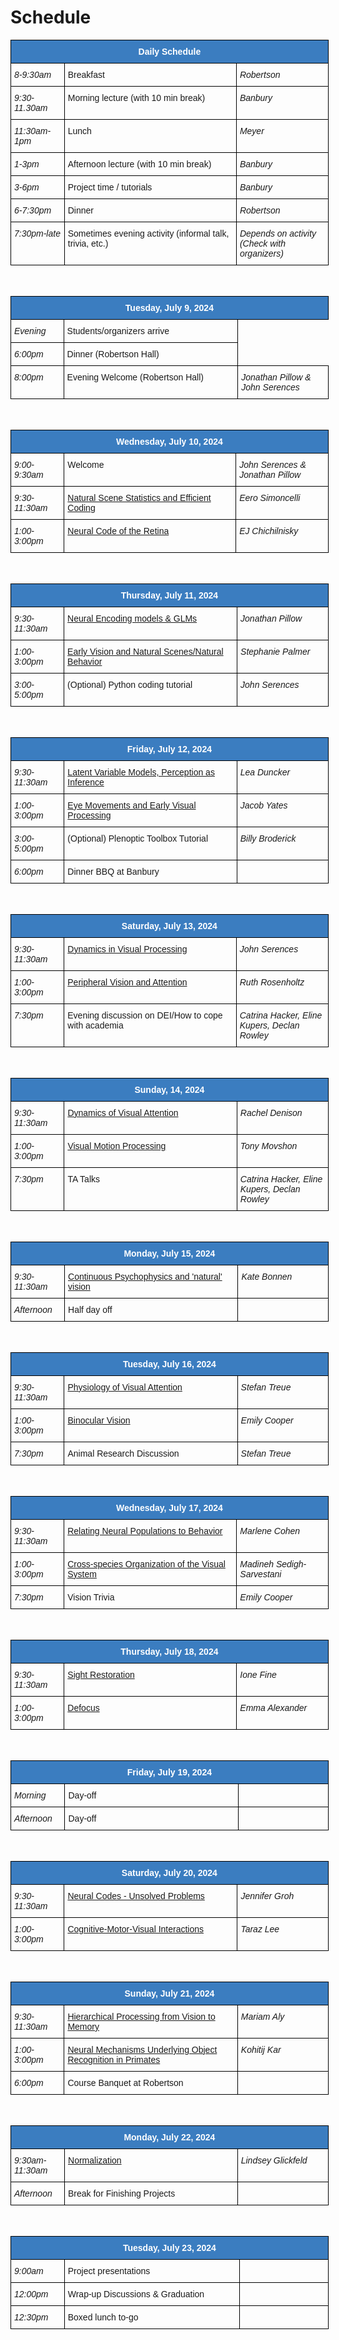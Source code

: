 # Schedule

<style type="text/css">
.tg  {border-collapse:collapse;border-spacing:0; width:53vw;}
.tg td{border-color:black;border-style:solid;border-width:1px;font-family:Arial, sans-serif;font-size:14px;
  overflow:hidden;padding:10px 5px;word-break:normal;}
.tg th{border-color:black;border-style:solid;border-width:1px;font-family:Arial, sans-serif;font-size:14px;
  font-weight:normal;overflow:hidden;padding:10px 5px;word-break:normal;}
.tg .tg-jn54{background-color:#3b7dc0;border-color:#000000;color:#ffffff;text-align:center;vertical-align:top}
.tg .tg-73oq{border-color:#000000;text-align:left;vertical-align:top;width:30vw;}
.tg .tg-lmxn{border-color:#000000;font-style:italic;text-align:left;vertical-align:top;width:15vw;}
.tg .tg-left{border-color:#000000;font-style:italic;text-align:left;vertical-align:top;width:8vw;}
</style>
<table class="tg">
<thead>
  <tr>
    <th class="tg-jn54" colspan="3"><span style="font-weight:bold">Daily Schedule</span></th>
  </tr>
</thead>
<tbody>
  <tr>
    <td class="tg-left">8-9:30am</td>
    <td class="tg-73oq">Breakfast</td>
    <td class="tg-lmxn">Robertson</td>
  </tr>
  <tr>
    <td class="tg-left">9:30-11.30am</td>
    <td class="tg-73oq">Morning lecture (with 10 min break)</a></td>
    <td class="tg-lmxn">Banbury</span></td>
  </tr>
  <tr>
    <td class="tg-left">11:30am-1pm</td>
    <td class="tg-73oq">Lunch</a></td>
    <td class="tg-lmxn">Meyer</td>
  </tr>
  <tr>
    <td class="tg-left">1-3pm</td>
    <td class="tg-73oq">Afternoon lecture (with 10 min break)</a></td>
    <td class="tg-lmxn">Banbury</td>
  </tr>
  <tr>
    <td class="tg-left">3-6pm</td>
    <td class="tg-73oq">Project time / tutorials</a></td>
    <td class="tg-lmxn">Banbury</td>
  </tr>
  <tr>
    <td class="tg-left">6-7:30pm</td>
    <td class="tg-73oq">Dinner</a></td>
    <td class="tg-lmxn">Robertson</td>
  </tr>
  <tr>
    <td class="tg-left">7:30pm-late</td>
    <td class="tg-73oq">Sometimes evening activity (informal talk, trivia, etc.)</a></td>
    <td class="tg-lmxn">Depends on activity (Check with organizers)</td>
  </tr>
</tbody>
</table>

<br>

<table class="tg">
<thead>
  <tr>
    <th class="tg-jn54" colspan="3"><span style="font-weight:bold">Tuesday, July 9, 2024</span></th>
  </tr>
</thead>
<tbody>
  <tr>
    <td class="tg-left">Evening</td>
    <td class="tg-73oq">Students/organizers arrive</span></td>
    <!-- <td class="tg-lmxn">John Serences & Jonathan Pillow</td> -->
  </tr>
  <tr>
    <td class="tg-left">6:00pm</td>
    <td class="tg-73oq">Dinner (Robertson Hall)</span></td>
    <!-- <td class="tg-lmxn">Jonathan Pillow & John Serences</span></td> -->
  </tr>
  <tr>
    <td class="tg-left">8:00pm</td>
    <td class="tg-73oq">Evening Welcome (Robertson Hall)</td>
    <td class="tg-lmxn">Jonathan Pillow & John Serences</span></td>
  </tr>
  <!-- <tr>
    <td class="tg-left">1:00-3:00pm</td>
    <td class="tg-73oq"><a href="https://cshl-comp-neuro-vision.github.io/website/2024/lecture_notes.html#john-serences">Models of Attention</a></td>
    <td class="tg-lmxn">John Serences</td>
  </tr> -->
</tbody>
</table>

<br>

<table class="tg">
<thead>
  <tr>
    <th class="tg-jn54" colspan="3"><span style="font-weight:bold">Wednesday, July 10, 2024</span></th>
  </tr>
</thead>
<tbody>
  <tr>
    <td class="tg-left">9:00-9:30am</td>
    <td class="tg-73oq">Welcome</td>
    <td class="tg-lmxn">John Serences & Jonathan Pillow</td>
  </tr>
    <tr>
    <td class="tg-left">9:30-11:30am</td>
    <td class="tg-73oq"><a href="https://cshl-comp-neuro-vision.github.io/website/2024/lecture_notes.html#eero-simoncelli">Natural Scene Statistics and Efficient Coding</td>
    <td class="tg-lmxn">Eero Simoncelli</span></td>
  </tr>
  <tr>
    <td class="tg-left">1:00-3:00pm</td>
    <td class="tg-73oq"><a href="https://cshl-comp-neuro-vision.github.io/website/2024/lecture_notes.html#ej-chichilnisky">Neural Code of the Retina</a></td>
    <td class="tg-lmxn">EJ Chichilnisky</span></td>
  </tr>
</tbody>
</table>

<br>

<table class="tg">
<thead>
  <tr>
    <th class="tg-jn54" colspan="3"><span style="font-weight:bold">Thursday, July 11, 2024</span></th>
  </tr>
</thead>
<tbody>
  <tr>
    <td class="tg-left">9:30-11:30am</td>
    <td class="tg-73oq"><a href="https://cshl-comp-neuro-vision.github.io/website/2024/lecture_notes.html#jonathan-pillow">Neural Encoding models & GLMs</td>
    <td class="tg-lmxn">Jonathan Pillow</span></td>
  </tr>
  <tr>
    <td class="tg-left">1:00-3:00pm</td>
    <td class="tg-73oq"><a href="https://cshl-comp-neuro-vision.github.io/website/2024/lecture_notes.html#stephanie-palmer">Early Vision and Natural Scenes/Natural Behavior</td>
    <td class="tg-lmxn">Stephanie Palmer</td>
  </tr>
  <tr>
    <td class="tg-left">3:00-5:00pm</td>
    <td class="tg-73oq">(Optional) Python coding tutorial</td>
    <td class="tg-lmxn">John Serences</td>
  </tr>
</tbody>
</table>

<br>

<table class="tg">
<thead>
  <tr>
    <th class="tg-jn54" colspan="3"><span style="font-weight:bold">Friday, July 12, 2024</span></th>
  </tr>
</thead>
<tbody>
  <tr>
    <td class="tg-left">9:30-11:30am</td>
    <td class="tg-73oq"><a href="https://cshl-comp-neuro-vision.github.io/website/2024/lecture_notes.html#lea-duncker">Latent Variable Models, Perception as Inference</td>
    <td class="tg-lmxn">Lea Duncker</span></td>
  </tr>
  <tr>
    <td class="tg-left">1:00-3:00pm</td>
    <td class="tg-73oq"><a href="https://cshl-comp-neuro-vision.github.io/website/2024/lecture_notes.html#jacob-yates">Eye Movements and Early Visual Processing</td>
    <td class="tg-lmxn">Jacob Yates</span></td>
  </tr>
  <tr>
    <td class="tg-left">3:00-5:00pm</td>
    <td class="tg-73oq">(Optional) Plenoptic Toolbox Tutorial</td>
    <td class="tg-lmxn">Billy Broderick</td>
  </tr>
  <tr>
    <td class="tg-left">6:00pm</td>
    <td class="tg-73oq">Dinner BBQ at Banbury</td>
    <td class="tg-lmxn"></td>
  </tr>
</tbody>
</table>

<br>


<table class="tg">
<thead>
  <tr>
    <th class="tg-jn54" colspan="3"><span style="font-weight:bold">Saturday, July 13, 2024</span></th>
  </tr>
</thead>
<tbody>
  <tr>
    <td class="tg-left">9:30-11:30am</td>
    <td class="tg-73oq"><a href="https://cshl-comp-neuro-vision.github.io/website/2024/lecture_notes.html#john-serences">Dynamics in Visual Processing</a></td>
    <td class="tg-lmxn">John Serences</td>
  </tr>
  <tr>
    <td class="tg-left">1:00-3:00pm</td>
    <td class="tg-73oq"><a href="https://cshl-comp-neuro-vision.github.io/website/2024/lecture_notes.html#ruth-rosenholtz">Peripheral Vision and Attention</td>
    <td class="tg-lmxn">Ruth Rosenholtz</td>
  </tr>
    <tr>
    <td class="tg-left">7:30pm</td>
    <td class="tg-73oq">Evening discussion on DEI/How to cope with academia</td>
    <td class="tg-lmxn">Catrina Hacker, Eline Kupers, Declan Rowley</td>
  </tr>
</tbody>
</table>

<br>

<table class="tg">
<thead>
  <tr>
    <th class="tg-jn54" colspan="3"><span style="font-weight:bold">Sunday, 14, 2024</span></th>
  </tr>
</thead>
<tbody>
  <tr>
    <td class="tg-left">9:30-11:30am</td>
    <td class="tg-73oq"><a href="https://cshl-comp-neuro-vision.github.io/website/2024/lecture_notes.html#rachel-denison">Dynamics of Visual Attention</td>
    <td class="tg-lmxn">Rachel Denison</td>
  </tr>
  <tr>
    <td class="tg-left">1:00-3:00pm</td>
    <td class="tg-73oq"><a href="https://cshl-comp-neuro-vision.github.io/website/2024/lecture_notes.html#tony-movshon">Visual Motion Processing</td>
    <td class="tg-lmxn">Tony Movshon</td>
  </tr>
  <tr>
    <td class="tg-left">7:30pm</td>
    <td class="tg-73oq">TA Talks</td>
    <td class="tg-lmxn">Catrina Hacker, Eline Kupers, Declan Rowley</td>
  </tr>
</tbody>
</table>

<br>

<table class="tg">
<thead>
  <tr>
    <th class="tg-jn54" colspan="3"><span style="font-weight:bold">Monday, July 15, 2024</span></th>
  </tr>
</thead>
<tbody>
  <tr>
    <td class="tg-left">9:30-11:30am</td>
    <td class="tg-73oq"><a href="https://cshl-comp-neuro-vision.github.io/website/2024/lecture_notes.html#kate-bonnen">Continuous Psychophysics and 'natural' vision</td>
    <td class="tg-lmxn">Kate Bonnen</span></td>
  </tr>
  <tr>
    <td class="tg-left">Afternoon</td>
    <td class="tg-73oq">Half day off</td>
    <td class="tg-lmxn"></td>
  </tr>
</tbody>
</table>

<br>

<table class="tg">
<thead>
  <tr>
    <th class="tg-jn54" colspan="3"><span style="font-weight:bold">Tuesday, July 16, 2024</span></th>
  </tr>
</thead>
<tbody>
  <tr>
    <td class="tg-left">9:30-11:30am</td>
    <td class="tg-73oq"><a href="https://cshl-comp-neuro-vision.github.io/website/2024/lecture_notes.html#stefan-treue">Physiology of Visual Attention</td>
    <td class="tg-lmxn">Stefan Treue</span></td>
  </tr>
  <tr>
    <td class="tg-left">1:00-3:00pm</td>
    <td class="tg-73oq"><a href="https://cshl-comp-neuro-vision.github.io/website/2024/lecture_notes.html#emily-cooper">Binocular Vision</td>
    <td class="tg-lmxn">Emily Cooper</td>
  </tr>
  <tr>
    <td class="tg-left">7:30pm</td>
    <td class="tg-73oq">Animal Research Discussion</td>
    <td class="tg-lmxn">Stefan Treue</td>
  </tr>
</tbody>
</table>

<br>

<table class="tg">
<thead>
  <tr>
    <th class="tg-jn54" colspan="3"><span style="font-weight:bold">Wednesday, July 17, 2024</span></th>
  </tr>
</thead>
<tbody>
<tr>
    <td class="tg-left">9:30-11:30am</td>
    <td class="tg-73oq"><a href="https://cshl-comp-neuro-vision.github.io/website/2024/lecture_notes.html#marlene-cohen">Relating Neural Populations to Behavior</td>
    <td class="tg-lmxn">Marlene Cohen</span></td>
  </tr>
  <tr>
    <td class="tg-left">1:00-3:00pm</td>
    <td class="tg-73oq"><a href="https://cshl-comp-neuro-vision.github.io/website/2024/lecture_notes.html#madineh-sedigh-sarvestani">Cross-species Organization of the Visual System</td>
    <td class="tg-lmxn">Madineh Sedigh-Sarvestani</td>
  </tr>
  <tr>
    <td class="tg-left">7:30pm</td>
    <td class="tg-73oq">Vision Trivia</td>
    <td class="tg-lmxn">Emily Cooper</td>
  </tr>
</tbody>
</table>

<br>

<table class="tg">
<thead>
  <tr>
    <th class="tg-jn54" colspan="3"><span style="font-weight:bold">Thursday, July 18, 2024</span></th>
  </tr>
</thead>
<tbody>
  <tr>
    <td class="tg-left">9:30-11:30am</td>
    <td class="tg-73oq"><a href="https://cshl-comp-neuro-vision.github.io/website/2024/lecture_notes.html#ione-fine">Sight Restoration</td>
    <td class="tg-lmxn">Ione Fine</span></td>
  </tr>
  <tr>
    <td class="tg-left">1:00-3:00pm</td>
    <td class="tg-73oq"><a href="https://cshl-comp-neuro-vision.github.io/website/2024/lecture_notes.html#emma-alexander">Defocus</td>
    <td class="tg-lmxn">Emma Alexander</td>
  </tr>
</tbody>
</table>

<br>

<table class="tg">
<thead>
  <tr>
    <th class="tg-jn54" colspan="3"><span style="font-weight:bold">Friday, July 19, 2024</span></th>
  </tr>
</thead>
<tbody>
  <tr>
    <td class="tg-left">Morning</td>
    <td class="tg-73oq">Day-off</td>
    <td class="tg-lmxn"></td>
  </tr>
  <tr>
    <td class="tg-left">Afternoon</td>
    <td class="tg-73oq">Day-off</td>
    <td class="tg-lmxn"></td>
  </tr>
</tbody>
</table>

<br>

<table class="tg">
<thead>
  <tr>
    <th class="tg-jn54" colspan="3"><span style="font-weight:bold">Saturday, July 20, 2024</span></th>
  </tr>
</thead>
<tbody>
  <tr>
    <td class="tg-left">9:30-11:30am</td>
    <td class="tg-73oq"><a href="https://cshl-comp-neuro-vision.github.io/website/2024/lecture_notes.html#jennifer-groh">Neural Codes - Unsolved Problems</td>
    <td class="tg-lmxn">Jennifer Groh</td>
  </tr>
  <tr>
    <td class="tg-left">1:00-3:00pm</td>
    <td class="tg-73oq"><a href="https://cshl-comp-neuro-vision.github.io/website/2024/lecture_notes.html#taraz-lee">Cognitive-Motor-Visual Interactions</td>
    <td class="tg-lmxn">Taraz Lee</span></td>
  </tr>
</tbody>
</table>

<br>


<table class="tg">
<thead>
  <tr>
    <th class="tg-jn54" colspan="3"><span style="font-weight:bold">Sunday, July 21, 2024</span></th>
  </tr>
</thead>
<tbody>
  <tr>
    <td class="tg-left">9:30-11:30am</td>
    <td class="tg-73oq"><a href="https://cshl-comp-neuro-vision.github.io/website/2024/lecture_notes.html#mariam-aly">Hierarchical Processing from Vision to Memory</td>
    <td class="tg-lmxn">Mariam Aly</span></td>
  </tr>
  <tr>
    <td class="tg-left">1:00-3:00pm</td>
    <td class="tg-73oq"><a href="https://cshl-comp-neuro-vision.github.io/website/2024/lecture_notes.html#kohitij-kar">Neural Mechanisms Underlying Object Recognition in Primates</td>
    <td class="tg-lmxn">Kohitij Kar</span></td>
  </tr>
  <tr>
    <td class="tg-left">6:00pm</td>
    <td class="tg-73oq">Course Banquet at Robertson</td>
    <td class="tg-lmxn"></td>
  </tr>
</tbody>
</table>

<br>


<table class="tg">
<thead>
  <tr>
    <th class="tg-jn54" colspan="3"><span style="font-weight:bold">Monday, July 22, 2024</span></th>
  </tr>
</thead>
<tbody>
  <tr>
    <td class="tg-left">9:30am-11:30am</td>
    <td class="tg-73oq"><a href="https://cshl-comp-neuro-vision.github.io/website/2024/lecture_notes.html#lindsey-glickfeld">Normalization</td>
    <td class="tg-lmxn">Lindsey Glickfeld</span></td>
  </tr>
  <tr>
    <td class="tg-left">Afternoon</td>
    <td class="tg-73oq">Break for Finishing Projects</td>
    <td class="tg-lmxn"></td>
  </tr>
</tbody>
</table>

<br>

<table class="tg">
<thead>
  <tr>
    <th class="tg-jn54" colspan="3"><span style="font-weight:bold">Tuesday, July 23, 2024</span></th>
  </tr>
</thead>
<tbody>
  <tr>
    <td class="tg-left">9:00am</td>
    <td class="tg-73oq">Project presentations</td>
    <td class="tg-lmxn"></span></td>
  </tr>
  <tr>
    <td class="tg-left">12:00pm</td>
    <td class="tg-73oq">Wrap-up Discussions & Graduation</td>
    <td class="tg-lmxn"></td>
  </tr>
  <tr>
    <td class="tg-left">12:30pm</td>
    <td class="tg-73oq">Boxed lunch to-go</td>
    <td class="tg-lmxn"></td>
  </tr>
</tbody>
</table>

<br>